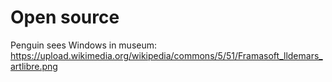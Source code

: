# Open source

Penguin sees Windows in museum: https://upload.wikimedia.org/wikipedia/commons/5/51/Framasoft_lldemars_artlibre.png
